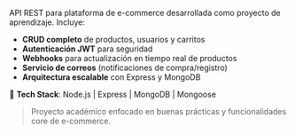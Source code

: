 API REST para plataforma de e-commerce desarrollada como proyecto de aprendizaje. Incluye:

- **CRUD completo** de productos, usuarios y carritos
- **Autenticación JWT** para seguridad
- **Webhooks** para actualización en tiempo real de productos
- **Servicio de correos** (notificaciones de compra/registro)
- **Arquitectura escalable** con Express y MongoDB

🔧 **Tech Stack**: Node.js | Express | MongoDB | Mongoose

> Proyecto académico enfocado en buenas prácticas y funcionalidades core de e-commerce.
